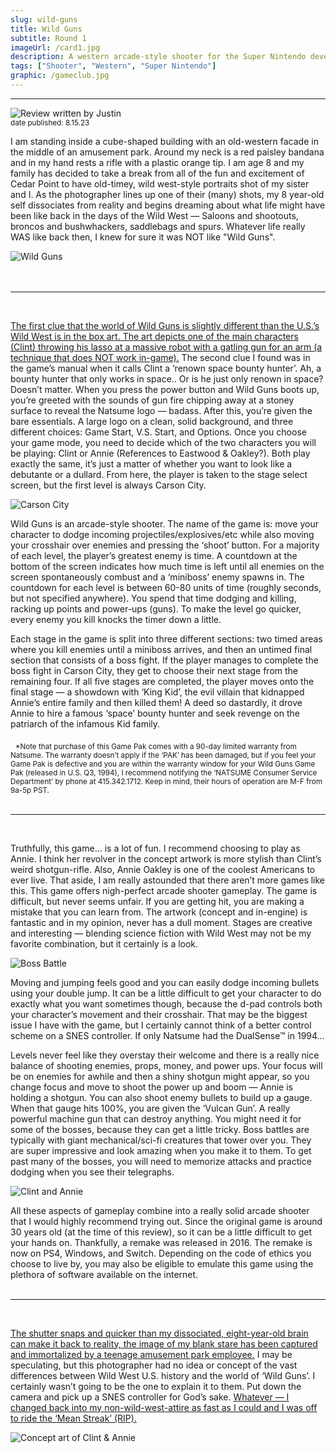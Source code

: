 ```yaml
---
slug: wild-guns
title: Wild Guns
subtitle: Round 1
imageUrl: /card1.jpg
description: A western arcade-style shooter for the Super Nintendo developed by Natsume
tags: ["Shooter", "Western", "Super Nintendo"]
graphic: /gameclub.jpg
--- 
```

---
<img class="reviewimg" src="/reviews/reviewjustin.png"
alt="Review written by Justin" /> <br>
<sub>date published: 8.15.23</sub>

I am standing inside a cube-shaped building with an old-western facade in the middle of an amusement park. Around my neck is a red paisley bandana and in my hand rests a rifle with a plastic orange tip. I am age 8 and my family has decided to take a break from all of the fun and excitement of Cedar Point to have old-timey, wild west-style portraits shot of my sister and I. As the photographer lines up one of their (many) shots, my 8 year-old self dissociates from reality and begins dreaming about what life might have been like back in the days of the Wild West — Saloons and shootouts, broncos and bushwhackers, saddlebags and spurs. Whatever life really WAS like back then, I knew for sure it was NOT like "Wild Guns".
<div class="reviewlogo"><img src="/reviews/wildguns/logo.png"
alt="Wild Guns"/></div><br><br />

---
<br>

[The first clue that the world of Wild Guns is slightly different than the U.S.’s Wild West is in the box art. The art depicts one of the main characters (Clint) throwing his lasso at a massive robot with a gatling gun for an arm (a technique that does NOT work in-game).](/reviews/wildguns/wildgunsboxart.jpg) The second clue I found was in the game’s manual when it calls Clint a ‘renown space bounty hunter’. Ah, a bounty hunter that only works in space.. Or is he just only renown in space? Doesn’t matter. When you press the power button and Wild Guns boots up, you’re greeted with the sounds of gun fire chipping away at a stoney surface to reveal the Natsume logo — badass. After this, you’re given the bare essentials. A large logo on a clean, solid background, and three different choices: Game Start, V.S. Start, and Options. Once you choose your game mode, you need to decide which of the two characters you will be playing: Clint or Annie (References to Eastwood & Oakley?). Both play exactly the same, it’s just a matter of whether you want to look like a debutante or a dullard. From here, the player is taken to the stage select screen, but the first level is always Carson City.
<div class="reviewsplit"><img src="/reviews/wildguns/carsoncity.jpg"
alt="Carson City" /><div>

Wild Guns is an arcade-style shooter. The name of the game is: move your character to dodge incoming projectiles/explosives/etc while also moving your crosshair over enemies and pressing the ‘shoot’ button. For a majority of each level, the player’s greatest enemy is time. A countdown at the bottom of the screen indicates how much time is left until all enemies on the screen spontaneously combust and a ‘miniboss’ enemy spawns in. The countdown for each level is between 60-80 units of time (roughly seconds, but not specified anywhere). You spend that time dodging and killing, racking up points and power-ups (guns). To make the level go quicker, every enemy you kill knocks the timer down a little.

Each stage in the game is split into three different sections: two timed areas where you kill enemies until a miniboss arrives, and then an untimed final section that consists of a boss fight. If the player manages to complete the boss fight in Carson City, they get to choose their next stage from the remaining four. If all five stages are completed, the player moves onto the final stage — a showdown with ‘King Kid’, the evil villain that kidnapped Annie’s entire family and then killed them! A deed so dastardly, it drove Annie to hire a famous ‘space’ bounty hunter and seek revenge on the patriarch of the infamous Kid family.

&nbsp; <sub>*Note that purchase of this Game Pak comes with a 90-day limited warranty from Natsume. The warranty doesn’t apply if the ‘PAK’ has been damaged, but if you feel your Game Pak is defective and you are within the warranty window for your Wild Guns Game Pak (released in U.S. Q3, 1994), I recommend notifying the ‘NATSUME Consumer Service Department’ by phone at 415.342.1712. Keep in mind, their hours of operation are M-F from 9a-5p PST.</sub><br><br />

---
<br>


Truthfully, this game… is a lot of fun. I recommend choosing to play as Annie. I think her revolver in the concept artwork is more stylish than Clint’s weird shotgun-rifle. Also, Annie Oakley is one of the coolest Americans to ever live. That aside, I am really astounded that there aren’t more games like this. This game offers nigh-perfect arcade shooter gameplay. The game is difficult, but never seems unfair. If you are getting hit, you are making a mistake that you can learn from. The artwork (concept and in-engine) is fantastic and in my opinion, never has a dull moment. Stages are creative and interesting — blending science fiction with Wild West may not be my favorite combination, but it certainly is a look.
<div class="reviewsplit"><img src="/reviews/wildguns/spiderfight.jpg"
alt="Boss Battle" /><div>

Moving and jumping feels good and you can easily dodge incoming bullets using your double jump. It can be a little difficult to get your character to do exactly what you want sometimes though, because the d-pad controls both your character’s movement and their crosshair. That may be the biggest issue I have with the game, but I certainly cannot think of a better control scheme on a SNES controller. If only Natsume had the DualSense™ in 1994…

Levels never feel like they overstay their welcome and there is a really nice balance of shooting enemies, props, money, and power ups. Your focus will be on enemies for awhile and then a shiny shotgun might appear, so you change focus and move to shoot the power up and boom — Annie is holding a shotgun. You can also shoot enemy bullets to build up a gauge. When that gauge hits 100%, you are given the ‘Vulcan Gun’. A really powerful machine gun that can destroy anything. You might need it for some of the bosses, because they can get a little tricky. Boss battles are typically with giant mechanical/sci-fi creatures that tower over you. They are super impressive and look amazing when you make it to them. To get past many of the bosses, you will need to memorize attacks and practice dodging when you see their telegraphs.
<div class="reviewsplit"><img src="/reviews/wildguns/clintannie.jpg"
alt="Clint and Annie" /><div>

All these aspects of gameplay combine into a really solid arcade shooter that I would highly recommend trying out. Since the original game is around 30 years old (at the time of this review), so it can be a little difficult to get your hands on. Thankfully, a remake was released in 2016. The remake is now on PS4, Windows, and Switch. Depending on the code of ethics you choose to live by, you may also be eligible to emulate this game using the plethora of software available on the internet.<br><br />

---
<br>


[The shutter snaps and quicker than my dissociated, eight-year-old brain can make it back to reality, the image of my blank stare has been captured and immortalized by a teenage amusement park employee.](/reviews/wildguns/westernjb.jpg) I may be speculating, but this photographer had no idea or concept of the vast differences between Wild West U.S. history and the world of ‘Wild Guns’. I certainly wasn’t going to be the one to explain it to them. Put down the camera and pick up a SNES controller for God’s sake. [Whatever — I changed back into my non-wild-west-attire as fast as I could and I was off to ride the ‘Mean Streak’ (RIP).](/reviews/wildguns/meanstreak.jpg)

<div class="reviewsplit"><img src="/reviews/wildguns/conceptart.png"
alt="Concept art of Clint & Annie" /><div>
